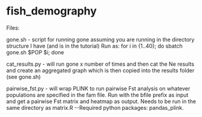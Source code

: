 # fish_demography

Files:

gone.sh - script for running gone assuming you are running in the directory structure I have (and is in the tutorial)
Run as: for i in {1..40}; do sbatch gone.sh $POP $i; done

cat_results.py - will run gone x number of times and then cat the Ne results and create an aggregated graph which is then copied into the results folder (see gone.sh) 

pairwise_fst.py - will wrap PLINK to run pairwise Fst analysis on whatever populations are specified in the fam file. Run with the bfile prefix as input and get a pairwise Fst matrix and heatmap as output. Needs to be run in the same directory as matrix.R  --Required python packages: pandas_plink. 
